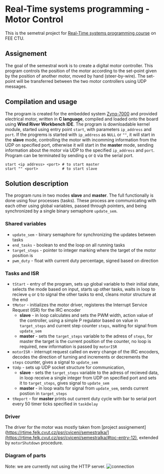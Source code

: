 # Real-Time systems programming - Motor Control
This is the semetral project for [Real-Time systems programming course](https://rtime.felk.cvut.cz/psr/cviceni/semestralka/) on FEE CTU.

## Assignement
The goal of the semestral work is to create a digital motor controller. This program controls the position of the motor according to the set-point given by the position of another motor, moved by hand (steer-by-wire). The set-point will be transferred between the two motor controllers using UDP messages.

## Compilation and usage

The program is created for the embedded system [Zynq-7000](https://www.xilinx.com/support/documentation/user_guides/ug585-Zynq-7000-TRM.pdf) and provided electrical motor, written in **C language**, compiled and loaded onto the board using **Wind River Workbench IDE**. The program is downloadable kernel module, started using entry point `start`, with parameters `ip_address` and `port`. If the progrems is started with `ip_address` as `NULL` or `""`, it will start in the **slave** mode, controlling the motor with incomming information from the UDP on specified port, otherwise it will start in the **master** mode, sending information about the motor via UDP to the specified `ip_address` and `port`. Program can be terminated by sending `q` or `Q` via the serial port.

```
start <ip address> <port> # to start master
start "" <port>           # to start slave
```

## Solution description

The program runs in two modes **slave** and **master**. The full functionally is done using four processes (tasks). These process are communicating with each other using global variables, passed through pointers, and being synchronized by a single binary semaphore `update_sem`.

### Shared variables

- `update_sem` - binary semaphore for synchronizing the updates between tasks
- `end_tasks` - boolean to end the loop on all running tasks
- `target_steps` -  pointer to integer marking where the target of the motor position is
- `pwm_duty` - float with current duty percentage, signed based on direction

### Tasks and ISR
- `tStart` - entry of the program, sets up global variable to their initial state, selects the mode based on input, starts up other tasks, waits in loop to recieve `q` or `Q` to signal the other tasks to end, cleans motor structure at the end
- `tMotor` - initializes the motor driver, registeres the Interrupt Service Request (ISR) for the IRC encoder
  - **slave** - in loop calculates and sets the PWM width, action value of the controller, using a simple P regulator based on value in `target_steps` and current step counter `steps`, waiting for signal from `update_sem`
  - **master** - sets the `target_steps` variable to the adress of `steps`, for master the target is the current position of the counter, no loop is required, new information is passed by `motorISR`
- `motorISR` - interrupt request called on every change of the IRC encoders, decodes the direction of turning and increments or decrements the `steps` counter, gives a signal to `update_sem`
- `tUdp` - sets up UDP socket structure for communication, 
  - **slave** - sets the `target_steps` variable to the adress of recieved data, in loop receive a single integer from UDP on specified port and sets it to `target_steps`, gives signal to `update_sem`
  - **master** - in loop waits for signal from `update_sem`, sends current postion in `target_steps`
- `tReport` - for **master** prints out current duty cycle with bar to serial port every 50 timer ticks specified in `taskDelay`

### Driver
The driver for the motor was mostly taken from [project assignement](https://rtime.felk.cvut.cz/psr/cviceni/semestralka/](https://rtime.felk.cvut.cz/psr/cviceni/semestralka/#toc-entry-12), extended by `motorShutdown` procedure.

### Diagram of parts
Note: we are currently not using the HTTP server.
![connection](https://rtime.felk.cvut.cz/psr/cviceni/semestralka/connection.png)

